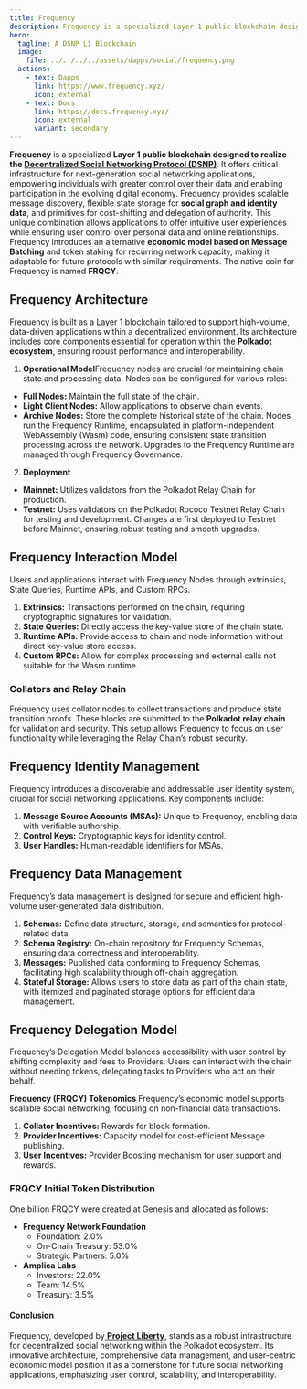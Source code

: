 ```yaml
---
title: Frequency
description: Frequency is a specialized Layer 1 public blockchain designed to realize the Decentralized Social Networking Protocol (DSNP).
hero:
  tagline: A DSNP L1 Blockchain
  image: 
    file: ../../../../assets/dapps/social/frequency.png
  actions:
    - text: Dapps
      link: https://www.frequency.xyz/
      icon: external
    - text: Docs
      link: https://docs.frequency.xyz/
      icon: external
      variant: secondary
---
```


**Frequency** is a specialized **Layer 1 public blockchain designed to realize the [Decentralized Social Networking Protocol (DSNP)](https://dablock.com/dapps/dsnp-protocol/)**. It offers critical infrastructure for next-generation social networking applications, empowering individuals with greater control over their data and enabling participation in the evolving digital economy. Frequency provides scalable message discovery, flexible state storage for **social graph and identity data**, and primitives for cost-shifting and delegation of authority. This unique combination allows applications to offer intuitive user experiences while ensuring user control over personal data and online relationships. Frequency introduces an alternative **economic model based on Message Batching** and token staking for recurring network capacity, making it adaptable for future protocols with similar requirements. The native coin for Frequency is named **FRQCY**.

## Frequency Architecture
Frequency is built as a Layer 1 blockchain tailored to support high-volume, data-driven applications within a decentralized environment. Its architecture includes core components essential for operation within the **Polkadot ecosystem**, ensuring robust performance and interoperability.
1. **Operational Model**Frequency nodes are crucial for maintaining chain state and processing data. Nodes can be configured for various roles:  
  - **Full Nodes:** Maintain the full state of the chain.
  - **Light Client Nodes:** Allow applications to observe chain events.
  - **Archive Nodes:** Store the complete historical state of the chain.
  Nodes run the Frequency Runtime, encapsulated in platform-independent WebAssembly (Wasm) code, ensuring consistent state transition processing across the network. Upgrades to the Frequency Runtime are managed through Frequency Governance.
2. **Deployment**
  - **Mainnet:** Utilizes validators from the Polkadot Relay Chain for production.
  - **Testnet:** Uses validators on the Polkadot Rococo Testnet Relay Chain for testing and development.
  Changes are first deployed to Testnet before Mainnet, ensuring robust testing and smooth upgrades.

## Frequency Interaction Model
Users and applications interact with Frequency Nodes through extrinsics, State Queries, Runtime APIs, and Custom RPCs.

1. **Extrinsics:** Transactions performed on the chain, requiring cryptographic signatures for validation.
2. **State Queries:** Directly access the key-value store of the chain state.
3. **Runtime APIs:** Provide access to chain and node information without direct key-value store access.
4. **Custom RPCs:** Allow for complex processing and external calls not suitable for the Wasm runtime.

### Collators and Relay Chain
Frequency uses collator nodes to collect transactions and produce state transition proofs. These blocks are submitted to the **Polkadot relay chain** for validation and security. This setup allows Frequency to focus on user functionality while leveraging the Relay Chain’s robust security.

## Frequency Identity Management
Frequency introduces a discoverable and addressable user identity system, crucial for social networking applications. Key components include:
1. **Message Source Accounts (MSAs):** Unique to Frequency, enabling data with verifiable authorship.
2. **Control Keys:** Cryptographic keys for identity control.
3. **User Handles:** Human-readable identifiers for MSAs.

## Frequency Data Management
Frequency’s data management is designed for secure and efficient high-volume user-generated data distribution.
1. **Schemas:** Define data structure, storage, and semantics for protocol-related data.
2. **Schema Registry:** On-chain repository for Frequency Schemas, ensuring data correctness and interoperability.
3. **Messages:** Published data conforming to Frequency Schemas, facilitating high scalability through off-chain aggregation.
4. **Stateful Storage:** Allows users to store data as part of the chain state, with itemized and paginated storage options for efficient data management.

## Frequency Delegation Model
Frequency’s Delegation Model balances accessibility with user control by shifting complexity and fees to Providers. Users can interact with the chain without needing tokens, delegating tasks to Providers who act on their behalf.

**Frequency (FRQCY) Tokenomics**
Frequency’s economic model supports scalable social networking, focusing on non-financial data transactions.
1. **Collator Incentives:** Rewards for block formation.
2. **Provider Incentives:** Capacity model for cost-efficient Message publishing.
3. **User Incentives:** Provider Boosting mechanism for user support and rewards.

### FRQCY Initial Token Distribution
One billion FRQCY were created at Genesis and allocated as follows:
- **Frequency Network Foundation**
  - Foundation: 2.0%
  - On-Chain Treasury: 53.0%
  - Strategic Partners: 5.0%
- **Amplica Labs**
  - Investors: 22.0%
  - Team: 14.5%
  - Treasury: 3.5%

#### Conclusion
Frequency, developed by[ **Project Liberty**](https://dablock.com/ecosystem/project-liberty/), stands as a robust infrastructure for decentralized social networking within the Polkadot ecosystem. Its innovative architecture, comprehensive data management, and user-centric economic model position it as a cornerstone for future social networking applications, emphasizing user control, scalability, and interoperability.
